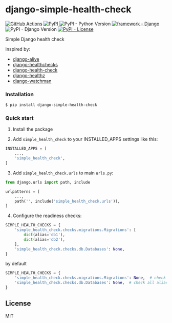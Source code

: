 # django-simple-health-check

[![GitHub Actions](https://github.com/pikhovkin/django-simple-health-check/workflows/build/badge.svg)](https://github.com/pikhovkin/django-simple-health-check/actions)
[![PyPI](https://img.shields.io/pypi/v/django-simple-health-check.svg)](https://pypi.org/project/django-simple-health-check/)
![PyPI - Python Version](https://img.shields.io/pypi/pyversions/django-simple-health-check.svg)
[![framework - Django](https://img.shields.io/badge/framework-Django-0C3C26.svg)](https://www.djangoproject.com/)
![PyPI - Django Version](https://img.shields.io/pypi/djversions/django-simple-health-check.svg)
[![PyPI - License](https://img.shields.io/pypi/l/django-simple-health-check)](./LICENSE)

Simple Django health check

Inspired by:
- [django-alive](https://github.com/lincolnloop/django-alive)
- [django-healthchecks](https://github.com/mvantellingen/django-healthchecks)
- [django-health-check](https://github.com/KristianOellegaard/django-health-check)
- [django-healthz](https://github.com/rehive/django-healthz)
- [django-watchman](https://github.com/mwarkentin/django-watchman)

### Installation

```bash
$ pip install django-simple-health-check
```

### Quick start

1. Install the package

2. Add `simple_health_check` to your INSTALLED_APPS settings like this:

```python
INSTALLED_APPS = [
    ...,
    'simple_health_check',
]
```

3. Add `simple_health_check.urls` to main `urls.py`:

```python
from django.urls import path, include

urlpatterns = [
    ...,
    path('', include('simple_health_check.urls')),
]
```

4. Configure the readiness checks:

```python
SIMPLE_HEALTH_CHECKS = {
    'simple_health_check.checks.migrations.Migrations': [
        dict(alias='db1'),
        dict(alias='db2'),
    ],
    'simple_health_check.checks.db.Databases': None,
}
```

by default

```python
SIMPLE_HEALTH_CHECKS = {
    'simple_health_check.checks.migrations.Migrations': None,  # check all aliases
    'simple_health_check.checks.db.Databases': None,  # check all aliases
}
```

## License

MIT
